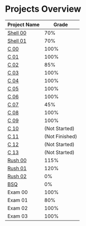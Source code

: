 # Projects Overview
Project Name | Grade 
-------------|--------
[Shell 00](/S00/) | 70%
[Shell 01](/S01/) | 70%
[C 00](/C00/) | 100%
[C 01](/C01/) | 100%
[C 02](/C02/) | 85%
[C 03](/C03/) | 100%
[C 04](/C04/) | 100%
[C 05](/C05/) | 100%
[C 06](/C06/) | 100%
[C 07](/C07/) | 45%
[C 08](/C08/) | 100%
[C 09](/C09/) | 100%
[C 10](/C10/) | (Not Started)
[C 11](/C11/) | (Not Finished)
[C 12](/C12/) | (Not Started)
[C 13](/C13/) | (Not Started)
[Rush 00](/R00/) | 115%
[Rush 01](/R01/) | 120%
[Rush 02](/R02/) | 0%
[BSQ](/BSQ/)| 0%
Exam 00 | 100%
Exam 01 | 80%
Exam 02 | 100%
Exam 03 | 100%
